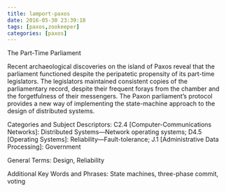 ```yaml
---
title: lamport-paxos
date: 2016-05-30 23:39:18
tags: [paxos,zookeeper]
categories: [paxos]
---
```


The Part-Time Parliament

Recent archaeological discoveries on the island of Paxos reveal that the parliament functioned despite the peripatetic propensity of its part-time legislators. The legislators maintained consistent copies of the parliamentary record, despite their frequent forays from the chamber and the forgetfulness of their messengers. The Paxon parliament’s protocol provides a new way of implementing the state-machine approach to the design of distributed systems.
Categories and Subject Descriptors: C2.4 [Computer-Communications Networks]: Distributed Systems—Network operating systems; D4.5 [Operating Systems]: Reliability—Fault-tolerance; J.1 [Administrative Data Processing]: Government
General Terms: Design, Reliability
Additional Key Words and Phrases: State machines, three-phase commit, voting

